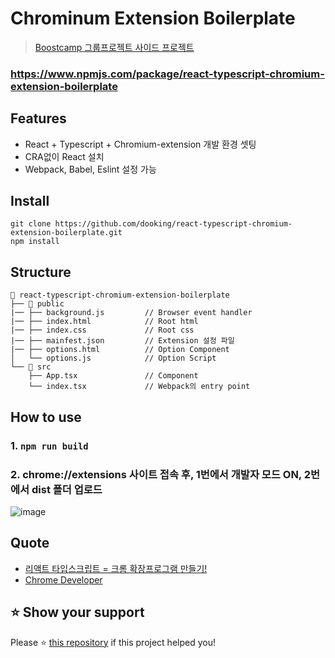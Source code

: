 # Chrominum Extension Boilerplate
> [Boostcamp 그룹프로젝트 사이드 프로젝트](https://github.com/boostcamp-2020/Project15-c-Client-Based-Formula-Editor)
### https://www.npmjs.com/package/react-typescript-chromium-extension-boilerplate

## Features
- React + Typescript + Chromium-extension 개발 환경 셋팅
- CRA없이 React 설치
- Webpack, Babel, Eslint 설정 가능

## Install
```tsx
git clone https://github.com/dooking/react-typescript-chromium-extension-boilerplate.git
npm install
```

## Structure
  ```
  📁 react-typescript-chromium-extension-boilerplate  
  ├── 📁 public
  |── ├── background.js         // Browser event handler
  |── ├── index.html            // Root html
  |── ├── index.css             // Root css
  |── ├── mainfest.json         // Extension 설정 파일
  |── ├── options.html          // Option Component
  │   └── options.js            // Option Script
  └── 📁 src
      ├── App.tsx               // Component
      └── index.tsx             // Webpack의 entry point
  ```

## How to use
### 1. ```npm run build```
### 2. chrome://extensions 사이트 접속 후, 1번에서 개발자 모드 ON, 2번에서 dist 폴더 업로드
![image](https://user-images.githubusercontent.com/60457112/100499539-d0603000-31ad-11eb-9967-5bb1ce11854b.png)

## Quote
- [리액트 타입스크립트 = 크롬 확장프로그램 만들기!](https://github.com/boostcamp-2020/Project15-C-Client-Based-Formula-Editor/wiki/%EB%A6%AC%EC%95%A1%ED%8A%B8---%ED%83%80%EC%9E%85%EC%8A%A4%ED%81%AC%EB%A6%BD%ED%8A%B8-=-%ED%81%AC%EB%A1%AC-%ED%99%95%EC%9E%A5%ED%94%84%EB%A1%9C%EA%B7%B8%EB%9E%A8-%EB%A7%8C%EB%93%A4%EA%B8%B0!)
- [Chrome Developer](https://developer.chrome.com/extensions)

## ⭐ Show your support
Please ⭐️ [this repository](https://github.com/boostcamp-2020/Project15-c-Client-Based-Formula-Editor) if this project helped you!
